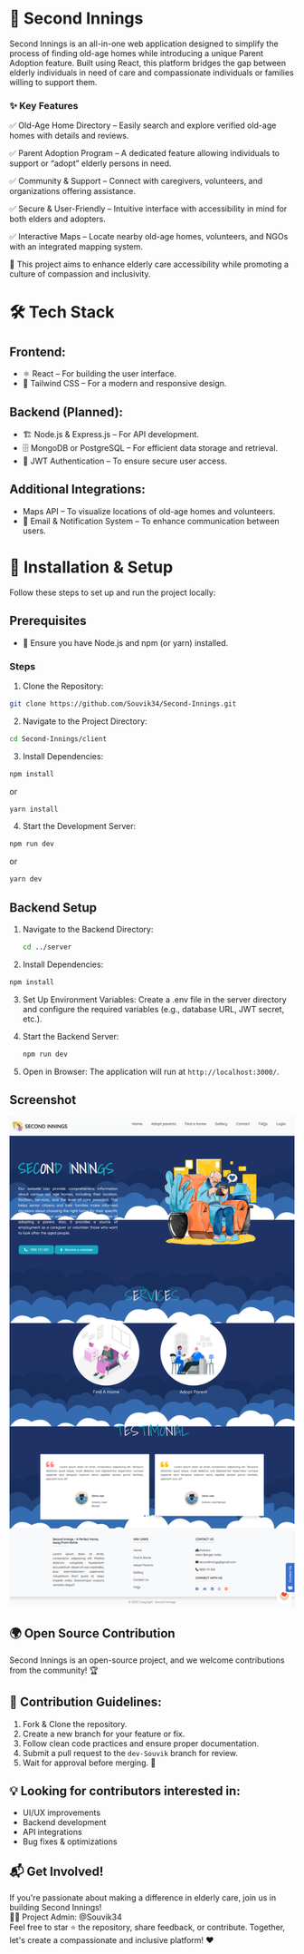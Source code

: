# 🌟 Second Innings

Second Innings is an all-in-one web application designed to simplify the process of finding old-age homes while introducing a unique Parent Adoption feature. Built using React, this platform bridges the gap between elderly individuals in need of care and compassionate individuals or families willing to support them.

### ✨ Key Features

✅ Old-Age Home Directory – Easily search and explore verified old-age homes with details and reviews.

✅ Parent Adoption Program – A dedicated feature allowing individuals to support or “adopt” elderly persons in need.

✅ Community & Support – Connect with caregivers, volunteers, and organizations offering assistance.

✅ Secure & User-Friendly – Intuitive interface with accessibility in mind for both elders and adopters.

✅ Interactive Maps – Locate nearby old-age homes, volunteers, and NGOs with an integrated mapping system.

🚀 This project aims to enhance elderly care accessibility while promoting a culture of compassion and inclusivity.



# 🛠 Tech Stack

## Frontend:

- ⚛ React – For building the user interface.
- 🎨 Tailwind CSS – For a modern and responsive design.

## Backend (Planned):

- 🏗 Node.js & Express.js – For API development.
- 🗄 MongoDB or PostgreSQL – For efficient data storage and retrieval.
- 🔐 JWT Authentication – To ensure secure user access.

## Additional Integrations:

-  Maps API – To visualize locations of old-age homes and volunteers.
- 📩 Email & Notification System – To enhance communication between users.

# 🚀 Installation & Setup
Follow these steps to set up and run the project locally:

## Prerequisites
- 📌 Ensure you have Node.js and npm (or yarn) installed.

### Steps
1. Clone the Repository:
```sh
git clone https://github.com/Souvik34/Second-Innings.git
```
2. Navigate to the Project Directory:

```sh 
cd Second-Innings/client
```
3. Install Dependencies:
```sh
npm install
```
or
```sh
yarn install
```
4. Start the Development Server:
```sh
npm run dev
```
or
```sh
yarn dev
```
## Backend Setup
1. Navigate to the Backend Directory:
   ```sh
   cd ../server
   ```
2. Install Dependencies:
```sh
npm install
```
3. Set Up Environment Variables:
Create a .env file in the server directory and configure the required variables (e.g., database URL, JWT secret, etc.).

4. Start the Backend Server:
    ```sh
    npm run dev
    ```

6. Open in Browser:
The application will run at ```http://localhost:3000/```.


## Screenshot
![ScreenShot for Desktop devices](Screenshots/localhost_5173_.png)


## 🌍 Open Source Contribution

Second Innings is an open-source project, and we welcome contributions from the community! 🏆

## 📜 Contribution Guidelines:

1. Fork & Clone the repository.
2. Create a new branch for your feature or fix.
3. Follow clean code practices and ensure proper documentation.
4. Submit a pull request to the ```dev-Souvik``` branch for review.
5. Wait for approval before merging. 🚀

## 💡 Looking for contributors interested in:

- UI/UX improvements
- Backend development
- API integrations
- Bug fixes & optimizations

## 📬 Get Involved!

If you're passionate about making a difference in elderly care, join us in building Second Innings!
<br> 👨‍💻 Project Admin: @Souvik34 
<br>
Feel free to star ⭐ the repository, share feedback, or contribute. Together, let's create a compassionate and inclusive platform! ❤️
